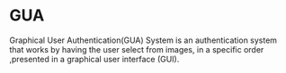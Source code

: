 # GUA
Graphical User Authentication(GUA) System is an authentication system that works by having the user select from images, in a specific order ,presented in a graphical user interface (GUI).
